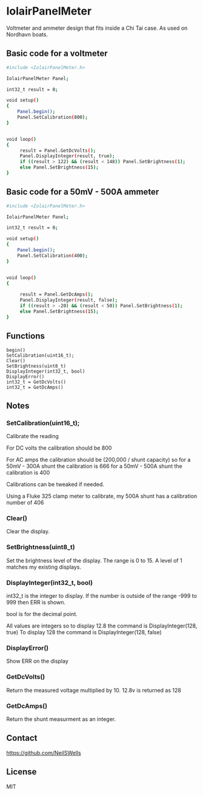# IolairPanelMeter
Voltmeter and ammeter design that fits inside a Chi Tai case. As used on Nordhavn boats.
## Basic code for a voltmeter
```sh
#include <IolairPanelMeter.h>

IolairPanelMeter Panel;

int32_t result = 0;

void setup()
{
    Panel.begin();
    Panel.SetCalibration(800);
}


void loop()
{
     result = Panel.GetDcVolts();
     Panel.DisplayInteger(result, true); 
     if ((result > 122) && (result < 148)) Panel.SetBrightness(1);
     else Panel.SetBrightness(15);
}
```

## Basic code for a 50mV - 500A ammeter
```sh
#include <IolairPanelMeter.h>

IolairPanelMeter Panel;

int32_t result = 0;

void setup()
{
    Panel.begin();
    Panel.SetCalibration(400);
}


void loop()
{
     
     result = Panel.GetDcAmps();
     Panel.DisplayInteger(result, false);
     if ((result > -20) && (result < 50)) Panel.SetBrightness(1);
     else Panel.SetBrightness(15);
}
```

## Functions
    begin()
    SetCalibration(uint16_t);
    Clear()
    SetBrightness(uint8_t)
    DisplayInteger(int32_t, bool)
    DisplayError()
    int32_t = GetDcVolts()
    int32_t = GetDcAmps()

## Notes

### SetCalibration(uint16_t);
Calibrate the reading

For DC volts the calibration should be 800

For AC amps the calibration should be (200,000 / shunt capacity)
so for a 50mV - 300A shunt the calibration is 666
for a 50mV - 500A shunt the calibration is 400

Calibrations can be tweaked if needed.

Using a Fluke 325 clamp meter to calibrate, my 500A shunt has a calibration number of 406


### Clear()
Clear the display.

### SetBrightness(uint8_t)
Set the brightness level of the display.
The range is 0 to 15.
A level of 1 matches my existing displays.


### DisplayInteger(int32_t, bool)
int32_t is the integer to display. If the number is outside of the range -999 to 999
then ERR is shown.

bool is for the decimal point.

All values are integers so to display 12.8 the command is DisplayInteger(128, true)
To display 128 the command is DisplayInteger(128, false)


### DisplayError()
Show ERR on the display


### GetDcVolts()
Return the measured voltage multiplied by 10. 12.8v is returned as 128


### GetDcAmps()
Return the shunt measurment as an integer.



## Contact
https://github.com/NeilSWells

## License

MIT
